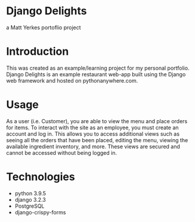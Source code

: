 # Django Delights
a Matt Yerkes portoflio project

# Introduction
This was created as an example/learning project for my personal portfolio. Django Delights is an example restaurant web-app built using the Django web framework and hosted on pythonanywhere.com. 

# Usage
As a user (i.e. Customer), you are able to view the menu and place orders for items. To interact with the site as an employee, you must create an account and log in. This allows you to access additional views such as seeing all the orders that have been placed, editing the menu, viewing the available ingredient inventory, and more. These views are secured and cannot be accessed without being logged in.

# Technologies
- python 3.9.5
- django 3.2.3
- PostgreSQL
- django-crispy-forms
